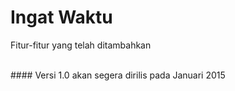 # Ingat Waktu
Fitur-fitur yang telah ditambahkan <br/>

<br/>	
#### Versi 1.0 akan segera dirilis pada Januari 2015
